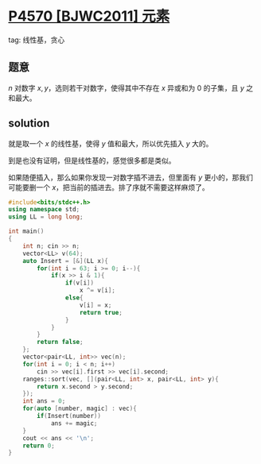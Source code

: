 # [P4570 [BJWC2011] 元素](https://www.luogu.com.cn/problem/P4570)

tag: 线性基，贪心

## 题意

$n$ 对数字 $x, y$，选则若干对数字，使得其中不存在 $x$ 异或和为 0 的子集，且 $y$ 之和最大。

## solution

就是取一个 $x$ 的线性基，使得 $y$ 值和最大，所以优先插入 $y$ 大的。

到是也没有证明，但是线性基的，感觉很多都是类似。

如果随便插入，那么如果你发现一对数字插不进去，但里面有 $y$ 更小的，那我们可能要删一个 $x$，把当前的插进去。排了序就不需要这样麻烦了。

```cpp
#include<bits/stdc++.h>
using namespace std;
using LL = long long;

int main()
{
    int n; cin >> n;
    vector<LL> v(64);
    auto Insert = [&](LL x){
        for(int i = 63; i >= 0; i--){
            if(x >> i & 1){
                if(v[i])
                    x ^= v[i];
                else{
                    v[i] = x;
                    return true;
                }
            }
        }
        return false;
    };
    vector<pair<LL, int>> vec(n);
    for(int i = 0; i < n; i++)
        cin >> vec[i].first >> vec[i].second;
    ranges::sort(vec, [](pair<LL, int> x, pair<LL, int> y){
        return x.second > y.second;
    });
    int ans = 0;
    for(auto [number, magic] : vec){
        if(Insert(number))
            ans += magic;
    }
    cout << ans << '\n';
    return 0;
}
```